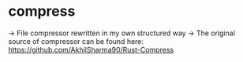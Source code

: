 # compress
-> File compressor rewritten in my own structured way
-> The original source of compressor can be found here: https://github.com/AkhilSharma90/Rust-Compress
